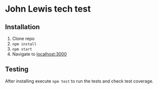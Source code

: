# John Lewis tech test

## Installation

1. Clone repo
2. `npm install`
3. `npm start`
4. Navigate to <localhost:3000>

## Testing

After installing execute `npm test` to run the tests and check test coverage.
